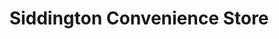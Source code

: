 ---
title: "Siddington Convenience Store"
url: /cirencester/siddington-convenience-store/
shop: Lebensmittel
---